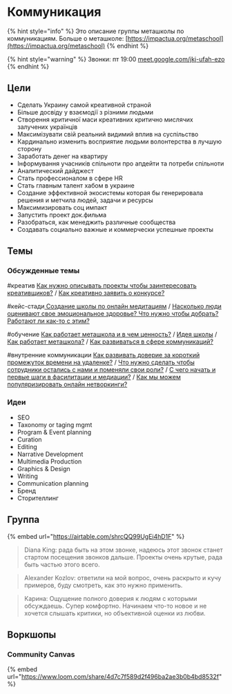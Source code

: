# Коммуникация

{% hint style="info" %}
Это описание группы меташколы по коммуникациям. Больше о меташколе: [https://impactua.org/metaschool](https://impactua.org/metaschool)
{% endhint %}

{% hint style="warning" %}
Звонки: пт 19:00 [meet.google.com/jkj-ufah-ezo ](https://meet.google.com/jkj-ufah-ezo)
{% endhint %}

## Цели

* Сделать Украину самой креативной страной
* Більше досвіду у взаємодії з різними людьми
* Створення критичної маси креативних критично мислячих залучених українців
* Максимізувати свій реальний видимий вплив на суспільство
* Кардинально изменить восприятие людьми волонтерства в лучшую сторону 
* Заработать денег на квартиру
* Інформування учасників спільноти про апдейти та потреби спільноти
* Аналитический дайджест
* Стать профессионалом в сфере HR
* Стать главным талент хабом в украине
* Создание эффективной экосистемы которая бы генерировала решения и метчила людей, задачи и ресурсы
* Максимизировать соц импакт
* Запустить проект док.фильма
* Разобраться, как менеджить различные сообщества
* Создавать социально важные и коммерчески успешные проекты

## Темы

### Обсужденные темы

\#креатив [Как нужно описывать проекты чтобы заинтересовать креативщиков?](https://wiki.impactua.org/metashkola/kommunikaciya/15.05#maks-kak-nuzhno-opisat-etot-proekt-chtoby-zainteresovat-kreativshikov) / [Как креативно заявить о конкурсе?](https://wiki.impactua.org/metashkola/kommunikaciya/22.05)

\#кейс-стади[ Создание школы по онлайн медитациям](https://wiki.impactua.org/metashkola/kommunikaciya/15.05#karina-gotovy-pouchastvovat-da-net-i-pochemu) / [Насколько люди оценивают свое эмоциональное здоровье? Что нужно чтобы добрать? Работают ли как-то с этим?](https://wiki.impactua.org/metashkola/kommunikaciya/22.05#karina-naskolko-by-vy-ocenili-svoe-emocionalnoe-zdorove-chto-nuzhno-chtoby-dobrat-rabotaet-li-kak-to-s-etim)

\#обучение [Как работает меташкола и в чем ценность?](https://wiki.impactua.org/metashkola/kommunikaciya/15.05#saya-kak-rabotaet-metashkola-i-v-chem-cennost) / [Идея школы](https://wiki.impactua.org/metashkola/kommunikaciya/29.05#yulya-ideya-shkoly) / [Как работает меташкола?](https://wiki.impactua.org/metashkola/kommunikaciya/05.06#tanya-kak-rabotaet-metashkola) / [Как развиваться в сфере коммуникаций?](https://wiki.impactua.org/metashkola/kommunikaciya/05.06#saya-kak-razvivatsya-v-sfere-kommunikacii)

\#внутренние коммуникации [Как развивать доверие за короткий промежуток времени на удаленке?](https://wiki.impactua.org/metashkola/kommunikaciya/29.05#aleks-kak-razvivat-doverie-za-korotkii-promezhutok-vremeni-na-udalenke) / [Что нужно сделать чтобы сотрудники остались с нами и поменяли свои роли?](https://wiki.impactua.org/metashkola/kommunikaciya/22.05#arkadii-chto-nuzhno-sdelat-chtoby-perevodchiki-ostalis-s-nami-i-pomenyali-svoi-roli) / [С чего начать и первые шаги в фасилитации и медиации?](https://wiki.impactua.org/metashkola/kommunikaciya/15.05#arkadii-s-chego-nachat-i-pervye-shagi-v-fasilitacii-i-meditacii) / [Как мы можем популяризировать онлайн нетворкинги?](https://wiki.impactua.org/metashkola/kommunikaciya/05.06#anya-kak-my-mozhem-populyarizirovat-rendom-kofe)

### Идеи

* SEO
* Taxonomy or taging mgmt
* Program & Event planning
* Curation
* Editing
* Narrative Development
* Multimedia Production
* Graphics & Design
* Writing
* Communication planning
* Бренд
* Сторителлинг

## Группа

{% embed url="https://airtable.com/shrcQQ99UgEi4hD1F" %}

> Diana King: рада быть на этом звонке, надеюсь этот звонок станет стартом посещения звонков дальше. Проекты очень крутые, рада быть частью этого всего.

> Alexander Kozlov: ответили на мой вопрос, очень раскрыто и кучу примеров, буду смотреть, как это нужно применить.

> Карина: Ощущение полного доверия к людям с которыми обсуждаешь. Супер комфортно. Начинаем что-то новое и не хочется слышать критики, но объективной оценки из любви.

## Воркшопы

### Community Canvas

{% embed url="https://www.loom.com/share/4d7c7f589d2f496ba2ae3b0b4bd8532f" %}

